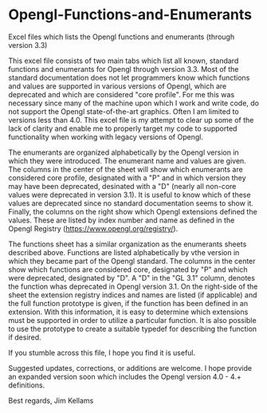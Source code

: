# Opengl-Functions-and-Enumerants
Excel files which lists the Opengl functions and enumerants (through version 3.3)

This excel file consists of two main tabs which list all known, standard functions and enumerants for Opengl through version 3.3.  Most of the standard documentation does not let programmers know which functions and values are supported in various versions of Opengl, which are deprecated and which are considered "core profile".  For me this was necessary since many of the machine upon which I work and write code, do not support the Opengl state-of-the-art graphics. Often I am limited to versions less than 4.0.  This excel file is my attempt to clear up some of the lack of clarity and enable me to properly target my code to supported functionality when working with legacy versions of Opengl.

The enumerants are organized alphabetically by the Opengl version in which they were introduced. The enumerant name and values are given. The columns in the center of the sheet will show which enumerants are considered core profile, designated with a "P" and in which version they may have been deprecated, desinated with a "D" (nearly all non-core values were deprecated in version 3.1). It is useful to know which of these values are deprecated since no standard documentation seems to show it.  Finally, the columns on the right show which Opengl extensions defined the values.  These are listed by index number and name as defined in the Opengl Registry (https://www.opengl.org/registry/).

The functions sheet has a similar organization as the enumerants sheets described above. Functions are listed alphabetically by vthe version in which they became part of the Opengl standard.  The columns in the center show which functions are considered core, designated by "P" and which were deprecated, designated by "D".  A "D" in the "GL 3.1" column, denotes the function whas deprecated in Opengl version 3.1.  On the right-side of the sheet the extension registry indices and names are listed (if applicable) and the full function prototype is given, if the function has been defined in an extension.  With this information, it is easy to determine which extensions must be supported in order to utilize a particular function. It is also possible to use the prototype to create a suitable typedef for describing the function if desired.

If you stumble across this file, I hope you find it is useful.

Suggested updates, corrections, or additions are welcome.  I hope provide an expanded version soon which includes the Opengl version 4.0 - 4.+ definitions.

Best regards,
Jim Kellams

